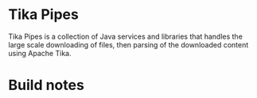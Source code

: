 # Tika Pipes

Tika Pipes is a collection of Java services and libraries that handles the large scale downloading of files, 
then parsing of the downloaded content using Apache Tika.

# Build notes


